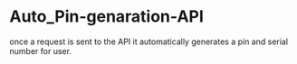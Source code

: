 # Auto_Pin-genaration-API
once a request is sent to the API it automatically generates a pin and serial number for user. 
